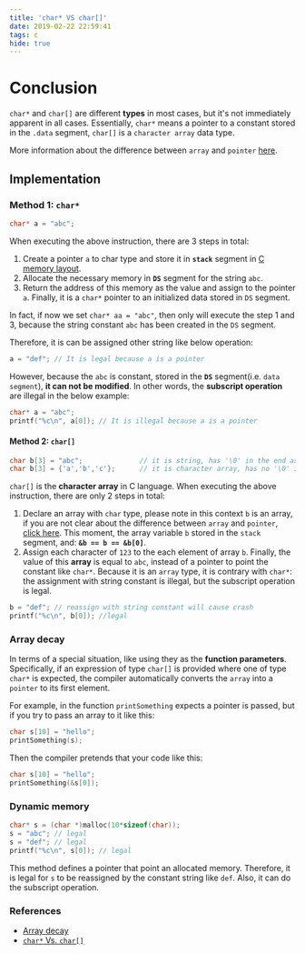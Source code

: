 ```yaml
---
title: 'char* VS char[]'
date: 2019-02-22 22:59:41
tags: c
hide: true
---
```


# Conclusion
`char*` and `char[]` are different **types** in most cases, but it's not immediately apparent in all cases. Essentially, `char*` means a pointer to a constant stored in the `.data` segment, `char[]` is a `character array` data type.
  
More information about the difference between `array` and `pointer` [here](https://www.hellscript.cc/2019/02/22/subposts_c/The-nature-of-pointer/).

## Implementation
### Method 1: `char*`
```c
char* a = "abc";
```
When executing the above instruction, there are 3 steps in total:
1. Create a pointer `a` to char type and store it in **`stack`** segment in [C memory layout](https://www.hellscript.cc/2019/02/22/subposts_c/c-memory-layout/). 
2. Allocate the necessary memory in **`DS`** segment for the string `abc`.
3. Return the address of this memory as the value and assign to the pointer `a`.
Finally, it is a `char*` pointer to an initialized data stored in `DS` segment. 
  
In fact, if now we set `char* aa = "abc"`, then only will execute the step 1 and 3, because the string constant `abc` has been created in the `DS` segment. 
  
Therefore, it is can be assigned other string like below operation:
```c
a = "def"; // It is legal because a is a pointer
```
However, because the `abc` is constant, stored in the **`DS`** segment(i.e. `data segment`), **it can not be modified**. In other words, the **subscript operation** are illegal in the below example:
```c
char* a = "abc";
printf("%c\n", a[0]); // It is illegal because a is a pointer
```

#### Method 2: `char[]`
```c
char b[3] = "abc";              // it is string, has '\0' in the end as default
char b[3] = {'a','b','c'};      // it is character array, has no '\0' in the end as default
```
`char[]` is the **character array** in C language. When executing the above instruction, there are only 2 steps in total:
1. Declare an array with `char` type, please note in this context `b` is an array, if you are not clear about the difference between `array` and `pointer`, [click here](https://www.hellscript.cc/2019/02/22/subposts_c/The-nature-of-pointer/). This moment, the array variable `b` stored in the `stack` segment, and: **`&b == b == &b[0]`**.
2. Assign each character of `123` to the each element of array `b`.
Finally, the value of this **array** is equal to `abc`, instead of a pointer to point the constant like `char*`. Because it is an `array` type, it is contrary with `char*`: the assignment with string constant is illegal, but the subscript operation is legal.
```c
b = "def"; // reassign with string constant will cause crash
printf("%c\n", b[0]); //legal
```

### Array decay
In terms of a special situation, like using they as the **function parameters**. Specifically, if an expression of type `char[]` is provided where one of type `char*` is expected, the compiler automatically converts the `array` into a `pointer` to its first element.
  
For example, in the function `printSomething` expects a pointer is passed, but if you try to pass an array to it like this:
```c
char s[10] = "hello";
printSomething(s);
```
Then the compiler pretends that your code like this:
```c
char s[10] = "hello";
printSomething(&s[0]);
```

### Dynamic memory
```c
char* s = (char *)malloc(10*sizeof(char));
s = "abc"; // legal
s = "def"; // legal
printf("%c\n", s[0]); // legal
```
This method defines a pointer that point an allocated memory. Therefore, it is legal for `s` to be reassigned by the constant string like `def`. Also, it can do the subscript operation.

### References
- [Array decay](https://stackoverflow.com/questions/10186765/what-is-the-difference-between-char-array-vs-char-pointer-in-c)
- [`char*` Vs. `char[]`](https://blog.csdn.net/ksws0292756/article/details/79432329)














